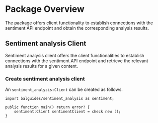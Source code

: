 # Package Overview

The package offers client functionality to establish connections with the sentiment API endpoint and obtain the corresponding analysis results.

## Sentiment analysis Client

Sentiment analysis client offers the client functionalities to establish connections with the sentiment API endpoint and retrieve the relevant analysis 
results for a given content.

### Create sentiment analysis client

An `sentiment_analysis:Client` can be created as follows.
```ballerina
import balguides/sentiment_analysis as sentiment;

public function main() return error? {
    sentiment:Client sentimentClient = check new ();
}
```
